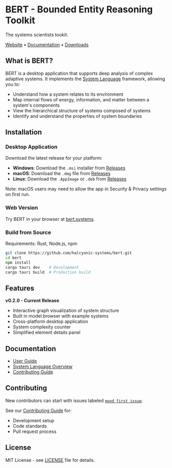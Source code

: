 # BERT - Bounded Entity Reasoning Toolkit

The systems scientists tookit.

[Website](https://bert.systems) • [Documentation](https://bert.gitbook.io/bert-documentation) • [Downloads](https://github.com/halcyonic-systems/bert/releases)

## What is BERT?

BERT is a desktop application that supports deep analysis of complex adaptive systems. It implements the [System Language](https://bert.gitbook.io/bert-documentation/system-language) framework, allowing you to:

- Understand how a system relates to its environment
- Map internal flows of energy, information, and matter between a system's components 
- View the hierarchical structure of systems composed of systems
- Identify and understand the properties of system boundaries

## Installation

### Desktop Application

Download the latest release for your platform:

- **Windows**: Download the `.msi` installer from [Releases](https://github.com/halcyonic-systems/bert/releases)
- **macOS**: Download the `.dmg` file from [Releases](https://github.com/halcyonic-systems/bert/releases)  
- **Linux**: Download the `.AppImage` or `.deb` from [Releases](https://github.com/halcyonic-systems/bert/releases)

Note: macOS users may need to allow the app in Security & Privacy settings on first run.

### Web Version

Try BERT in your browser at [bert.systems](https://bert.systems).

### Build from Source

Requirements: Rust, Node.js, npm

```bash
git clone https://github.com/halcyonic-systems/bert.git
cd bert
npm install
cargo tauri dev    # Development
cargo tauri build  # Production build
```

## Features

**v0.2.0 - Current Release**
- Interactive graph visualization of system structure
- Built in model browser with example systems
- Cross-platform desktop application
- System complexity counter
- Simplified element details panel

## Documentation

- [User Guide](https://bert.gitbook.io/bert-documentation)
- [System Language Overview](https://bert.gitbook.io/bert-documentation/system-language)
- [Contributing Guide](https://bert.gitbook.io/bert-documentation/for-developers/contributing)

## Contributing

New contributors can start with issues labeled [`good first issue`](https://github.com/halcyonic-systems/bert/labels/good%20first%20issue).

See our [Contributing Guide](bert/bert/CONTRIBUTING.md) for:
- Development setup
- Code standards
- Pull request process

## License

MIT License - see [LICENSE](LICENSE) file for details.